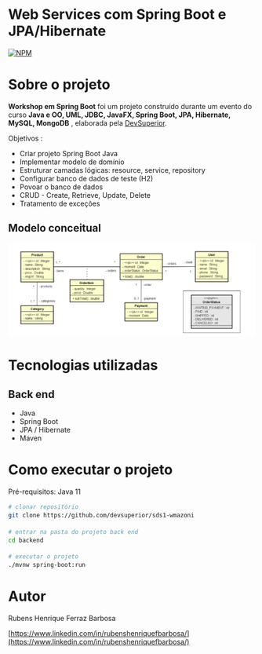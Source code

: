 # Web Services com Spring Boot e JPA/Hibernate

[![NPM](https://img.shields.io/npm/l/react)](https://github.com/devsuperior/sds1-wmazoni/blob/master/LICENSE) 

# Sobre o projeto

**Workshop em Spring Boot** foi um projeto construído durante um evento do curso **Java e OO, UML, JDBC, JavaFX, Spring Boot, JPA, Hibernate, MySQL, MongoDB** , elaborada pela [DevSuperior](https://devsuperior.com "Site da DevSuperior").

Objetivos : 

- Criar projeto Spring Boot Java
- Implementar modelo de domínio
- Estruturar camadas lógicas: resource, service, repository
- Configurar banco de dados de teste (H2)
- Povoar o banco de dados
- CRUD - Create, Retrieve, Update, Delete
- Tratamento de exceções


## Modelo conceitual

![Modelo Conceitual](https://github.com/rubenshenrique/workshop-springboot3-jpa/blob/main/modelo%20conceitual.png?raw=true)

# Tecnologias utilizadas

## Back end
- Java
- Spring Boot
- JPA / Hibernate
- Maven

# Como executar o projeto

Pré-requisitos: Java 11

```bash
# clonar repositório
git clone https://github.com/devsuperior/sds1-wmazoni

# entrar na pasta do projeto back end
cd backend

# executar o projeto
./mvnw spring-boot:run
```

# Autor

Rubens Henrique Ferraz Barbosa  

[https://www.linkedin.com/in/rubenshenriquefbarbosa/](https://www.linkedin.com/in/rubenshenriquefbarbosa/)
